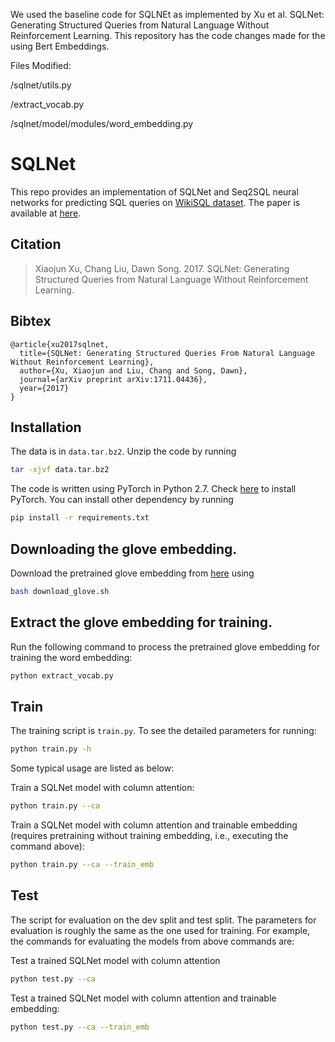 We used the baseline code for SQLNEt as implemented by Xu et al. SQLNet: Generating Structured Queries from Natural Language Without Reinforcement Learning. This repository has the code changes made for the using Bert Embeddings.

Files Modified:

/sqlnet/utils.py

/extract_vocab.py

/sqlnet/model/modules/word_embedding.py


# SQLNet

This repo provides an implementation of SQLNet and Seq2SQL neural networks for predicting SQL queries on [WikiSQL dataset](https://github.com/salesforce/WikiSQL). The paper is available at [here](https://arxiv.org/abs/1711.04436).

## Citation

> Xiaojun Xu, Chang Liu, Dawn Song. 2017. SQLNet: Generating Structured Queries from Natural Language Without Reinforcement Learning.

## Bibtex

```
@article{xu2017sqlnet,
  title={SQLNet: Generating Structured Queries From Natural Language Without Reinforcement Learning},
  author={Xu, Xiaojun and Liu, Chang and Song, Dawn},
  journal={arXiv preprint arXiv:1711.04436},
  year={2017}
}
```

## Installation
The data is in `data.tar.bz2`. Unzip the code by running
```bash
tar -xjvf data.tar.bz2
```

The code is written using PyTorch in Python 2.7. Check [here](http://pytorch.org/) to install PyTorch. You can install other dependency by running 
```bash
pip install -r requirements.txt
```

## Downloading the glove embedding.
Download the pretrained glove embedding from [here](https://github.com/stanfordnlp/GloVe) using
```bash
bash download_glove.sh
```

## Extract the glove embedding for training.
Run the following command to process the pretrained glove embedding for training the word embedding:
```bash
python extract_vocab.py
```

## Train
The training script is `train.py`. To see the detailed parameters for running:
```bash
python train.py -h
```

Some typical usage are listed as below:

Train a SQLNet model with column attention:
```bash
python train.py --ca
```

Train a SQLNet model with column attention and trainable embedding (requires pretraining without training embedding, i.e., executing the command above):
```bash
python train.py --ca --train_emb
```


## Test
The script for evaluation on the dev split and test split. The parameters for evaluation is roughly the same as the one used for training. For example, the commands for evaluating the models from above commands are:

Test a trained SQLNet model with column attention
```bash
python test.py --ca
```

Test a trained SQLNet model with column attention and trainable embedding:
```bash
python test.py --ca --train_emb
```




